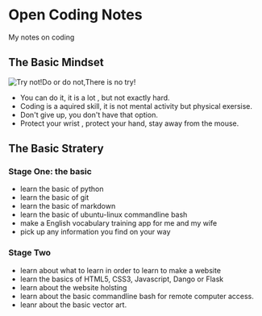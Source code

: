 # Open Coding Notes
My notes on coding

## The Basic Mindset
![Try not!Do or do not,There is no try!](files_readme/try-not.jpg "Try not!Do or Do not, There is no try!")
* You can do it, it is a lot , but not exactly hard.
* Coding is a aquired skill, it is not mental activity but physical exersise.
* Don't give up, you don't have that option.
* Protect your wrist , protect your hand, stay away from the mouse.



## The Basic Stratery

### Stage One: the basic
* learn the basic of python
* learn the basic of git
* learn the basic of markdown
* learn the basic of ubuntu-linux commandline bash
* make a English vocabulary training app for me and my wife
* pick up any information you find on your way

### Stage Two 
* learn about what to learn in order to learn to make a website
* learn the basics of HTML5, CSS3, Javascript, Dango or Flask
* learn about the website holsting
* learn about the basic commandline bash for remote computer access.
* leanr about the basic vector art.



